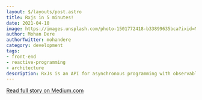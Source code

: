 ```yaml
---
layout: $/layouts/post.astro
title: Rxjs in 5 minutes!
date: 2021-04-10
image: https://images.unsplash.com/photo-1501772418-b33899635bca?ixid=MnwxMjA3fDB8MHxwaG90by1wYWdlfHx8fGVufDB8fHx8&ixlib=rb-1.2.1&auto=format&fit=crop&w=1650&q=80
author: Mohan Dere
authorTwitter: mohandere
category: development
tags:
- front-end
- reactive-programming
- architecture
description: RxJs is an API for asynchronous programming with observable streams in JavaScript. In this article have covered RxJs concepts like Stream, Observable, Observer, Subscription, Operator, Subject etc
---
```


[Read full story on Medium.com](https://medium.com/@mohandere/rxjs-5-in-5-minutes-1c3b4ed0d8cc)